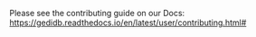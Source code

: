 Please see the contributing guide on our Docs:
https://gedidb.readthedocs.io/en/latest/user/contributing.html#
